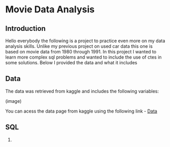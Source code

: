 # Movie Data Analysis

## Introduction

Hello everybody the following is a project to practice even more on my data analysis skills. Unlike my previous project on used car data this one is based on movie data from 1980 through 1991. In this project I wanted to learn more complex sql problems and wanted to include the use of ctes in some solutions. Below I  provided the data and what it includes

## Data

The data was retrieved from kaggle and includes the following variables:

(image)

You can acess the data page from kaggle using the following link - 
[Data](https://www.kaggle.com/datasets/danielgrijalvas/movies/data)

## SQL

1. 